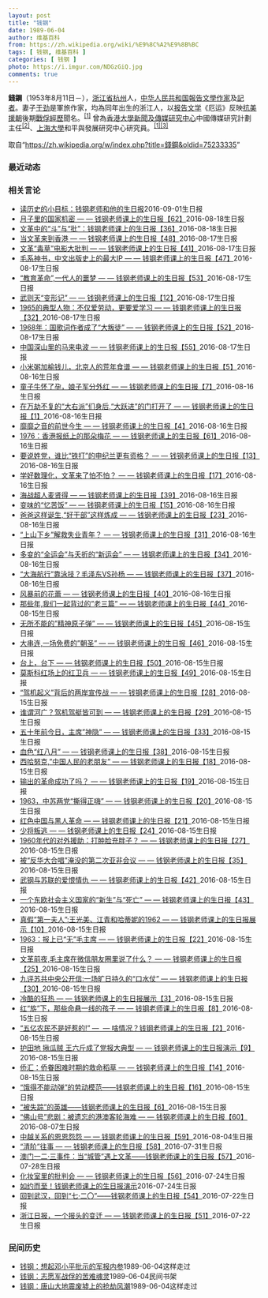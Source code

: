 ```yaml
---
layout: post
title: "钱钢"
date: 1989-06-04
author: 维基百科
from: https://zh.wikipedia.org/wiki/%E9%8C%A2%E9%8B%BC
tags: [ 钱钢, 维基百科 ]
categories: [ 钱钢 ]
photo: https://i.imgur.com/NDGzGiQ.jpg
comments: true
---
```

<div class="mw-parser-output"><p><b>錢鋼</b>（1953年8月11日<span class="useeditintro" title="Template:BLP editintro">－</span>），<a href="/wiki/%E6%B5%99%E6%B1%9F%E7%9C%81" title="浙江省">浙江省</a><a href="/wiki/%E6%9D%AD%E5%B7%9E" class="mw-redirect" title="杭州">杭州</a>人，<a href="/wiki/%E4%B8%AD%E5%8D%8E%E4%BA%BA%E6%B0%91%E5%85%B1%E5%92%8C%E5%9B%BD" title="中华人民共和国">中华人民共和国</a><a href="/wiki/%E6%8A%A5%E5%91%8A%E6%96%87%E5%AD%A6" title="报告文学">報告文學</a><a href="/wiki/%E4%BD%9C%E5%AE%B6" title="作家">作家</a>及<a href="/wiki/%E8%A8%98%E8%80%85" title="記者">記者</a>。妻子<a href="/wiki/%E4%BA%8E%E5%8A%B2_(%E4%BD%9C%E5%AE%B6)" title="于劲 (作家)">于劲</a>是軍旅作家，均為同年出生的浙江人，以<a href="/wiki/%E6%8A%A5%E5%91%8A%E6%96%87%E5%AD%A6" title="报告文学">报告文学</a>《厄运》反映<a href="/wiki/%E6%8A%97%E7%BE%8E%E6%8F%B4%E6%9C%9D" class="mw-redirect" title="抗美援朝">抗美援朝</a>後期<a href="/wiki/%E9%9F%93%E6%88%B0%E6%88%B0%E4%BF%98" class="mw-redirect" title="韓戰戰俘">戰俘經歷</a>聞名。<sup id="cite_ref-東網_1-0" class="reference"><a href="#cite_note-東網-1">[1]</a></sup> 曾為<a href="/wiki/%E9%A6%99%E6%B8%AF%E5%A4%A7%E5%AD%A6%E6%96%B0%E9%97%BB%E5%8F%8A%E4%BC%A0%E5%AA%92%E7%A0%94%E7%A9%B6%E4%B8%AD%E5%BF%83" title="香港大学新闻及传媒研究中心">香港大學新聞及傳媒研究中心</a>中國傳媒研究計劃主任<sup id="cite_ref-2" class="reference"><a href="#cite_note-2">[2]</a></sup>、<a href="/wiki/%E4%B8%8A%E6%B5%B7%E5%A4%A7%E5%AD%B8" class="mw-redirect" title="上海大學">上海大學</a>和平與發展研究中心研究員。<sup id="cite_ref-東網_1-1" class="reference"><a href="#cite_note-東網-1">[1]</a></sup><sup id="cite_ref-3" class="reference"><a href="#cite_note-3">[3]</a></sup>
</p>
</div><noscript><img src="//zh.wikipedia.org/wiki/Special:CentralAutoLogin/start?type=1x1" alt="" title="" width="1" height="1" style="border: none; position: absolute;"></noscript>
<div class="printfooter" data-nosnippet="">取自“<a dir="ltr" href="https://zh.wikipedia.org/w/index.php?title=錢鋼&amp;oldid=75233335">https://zh.wikipedia.org/w/index.php?title=錢鋼&amp;oldid=75233335</a>”</div><div id="recent-news"><h3>最近动态</h3><ul></ul></div><div id="open-opinion"><h3>相关言论</h3><ul><li><a href="https://nodebe4.github.io/opinion/2016-09-01/%E8%AF%BB%E5%8E%86%E5%8F%B2%E7%9A%84%E5%B0%8F%E7%9B%AE%E6%A0%87-%E9%92%B1%E9%92%A2%E8%80%81%E5%B8%88%E5%92%8C%E4%BB%96%E7%9A%84%E7%94%9F%E6%97%A5%E6%8A%A5/" title="Yiwei Wang">读历史的小目标：钱钢老师和他的生日报</a><time>2016-09-01</time><a class="tag">生日报</a></li>
<li><a href="https://nodebe4.github.io/opinion/2016-08-18/%E6%9C%88%E5%AD%90%E9%87%8C%E7%9A%84%E5%9B%BD%E5%AE%B6%E6%9C%BA%E5%AF%86-%E9%92%B1%E9%92%A2%E8%80%81%E5%B8%88%E8%AF%BE%E4%B8%8A%E7%9A%84%E7%94%9F%E6%97%A5%E6%8A%A5-62/" title="Yiwei Wang">月子里的国家机密 — — 钱钢老师课上的生日报【62】</a><time>2016-08-18</time><a class="tag">生日报</a></li>
<li><a href="https://nodebe4.github.io/opinion/2016-08-18/%E6%96%87%E9%9D%A9%E4%B8%AD%E7%9A%84-%E6%96%97-%E4%B8%8E-%E6%89%B9-%E9%92%B1%E9%92%A2%E8%80%81%E5%B8%88%E8%AF%BE%E4%B8%8A%E7%9A%84%E7%94%9F%E6%97%A5%E6%8A%A5-36/" title="Yiwei Wang">文革中的“斗”与“批”：钱钢老师课上的生日报【36】</a><time>2016-08-18</time><a class="tag">生日报</a></li>
<li><a href="https://nodebe4.github.io/opinion/2016-08-17/%E5%BD%93%E6%96%87%E9%9D%A9%E6%9D%A5%E5%88%B0%E9%A6%99%E6%B8%AF-%E9%92%B1%E9%92%A2%E8%80%81%E5%B8%88%E8%AF%BE%E4%B8%8A%E7%9A%84%E7%94%9F%E6%97%A5%E6%8A%A5-48/" title="Yiwei Wang">当文革来到香港 — — 钱钢老师课上的生日报【48】</a><time>2016-08-17</time><a class="tag">生日报</a></li>
<li><a href="https://nodebe4.github.io/opinion/2016-08-17/%E6%96%87%E9%9D%A9-%E6%AF%92%E8%8D%89-%E7%94%B5%E5%BD%B1%E5%A4%A7%E6%89%B9%E5%88%A4-%E9%92%B1%E9%92%A2%E8%80%81%E5%B8%88%E8%AF%BE%E4%B8%8A%E7%9A%84%E7%94%9F%E6%97%A5%E6%8A%A5-41/" title="Yiwei Wang">文革“毒草”电影大批判 — — 钱钢老师课上的生日报【41】</a><time>2016-08-17</time><a class="tag">生日报</a></li>
<li><a href="https://nodebe4.github.io/opinion/2016-08-17/%E6%AF%9B%E7%B3%BB%E7%A5%9E%E4%B9%A6-%E4%B8%AD%E6%96%87%E5%87%BA%E7%89%88%E5%8F%B2%E4%B8%8A%E7%9A%84%E6%9C%80%E5%A4%A7IP-%E9%92%B1%E9%92%A2%E8%80%81%E5%B8%88%E8%AF%BE%E4%B8%8A%E7%9A%84%E7%94%9F%E6%97%A5%E6%8A%A5-47/" title="Yiwei Wang">毛系神书，中文出版史上的最大IP — — 钱钢老师课上的生日报【47】</a><time>2016-08-17</time><a class="tag">生日报</a></li>
<li><a href="https://nodebe4.github.io/opinion/2016-08-17/%E6%95%99%E8%82%B2%E9%9D%A9%E5%91%BD-,%E4%B8%80%E4%BB%A3%E4%BA%BA%E7%9A%84%E5%99%A9%E6%A2%A6-%E9%92%B1%E9%92%A2%E8%80%81%E5%B8%88%E8%AF%BE%E4%B8%8A%E7%9A%84%E7%94%9F%E6%97%A5%E6%8A%A5-53/" title="Yiwei Wang">“教育革命”,一代人的噩梦 — — 钱钢老师课上的生日报【53】</a><time>2016-08-17</time><a class="tag">生日报</a></li>
<li><a href="https://nodebe4.github.io/opinion/2016-08-17/%E6%AD%A6%E5%88%99%E5%A4%A9-%E5%8F%98%E5%BD%A2%E8%AE%B0-%E9%92%B1%E9%92%A2%E8%80%81%E5%B8%88%E8%AF%BE%E4%B8%8A%E7%9A%84%E7%94%9F%E6%97%A5%E6%8A%A5-12/" title="Yiwei Wang">武则天“变形记” — — 钱钢老师课上的生日报【12】</a><time>2016-08-17</time><a class="tag">生日报</a></li>
<li><a href="https://nodebe4.github.io/opinion/2016-08-17/1965%E7%9A%84%E5%85%B8%E5%9E%8B%E4%BA%BA%E7%89%A9-%E4%B8%8D%E4%BB%85%E7%88%B1%E5%8A%B3%E5%8A%A8-%E6%9B%B4%E8%A6%81%E7%88%B1%E5%AD%A6%E4%B9%A0-%E9%92%B1%E9%92%A2%E8%80%81%E5%B8%88%E8%AF%BE%E4%B8%8A%E7%9A%84%E7%94%9F%E6%97%A5%E6%8A%A5-32/" title="Yiwei Wang">1965的典型人物：不仅爱劳动，更要爱学习 — — 钱钢老师课上的生日报【32】</a><time>2016-08-17</time><a class="tag">生日报</a></li>
<li><a href="https://nodebe4.github.io/opinion/2016-08-17/1968%E5%B9%B4-%E5%9B%BD%E6%AD%8C%E8%AF%8D%E4%BD%9C%E8%80%85%E6%88%90%E4%BA%86-%E5%A4%A7%E5%8F%9B%E5%BE%92-%E9%92%B1%E9%92%A2%E8%80%81%E5%B8%88%E8%AF%BE%E4%B8%8A%E7%9A%84%E7%94%9F%E6%97%A5%E6%8A%A5-52/" title="Yiwei Wang">1968年：国歌词作者成了“大叛徒” — — 钱钢老师课上的生日报【52】</a><time>2016-08-17</time><a class="tag">生日报</a></li>
<li><a href="https://nodebe4.github.io/opinion/2016-08-17/%E4%B8%AD%E5%9B%BD%E6%B7%B1%E5%B1%B1%E9%87%8C%E7%9A%84%E9%A9%AC%E6%9D%A5%E7%94%B5%E6%B3%A2-%E9%92%B1%E9%92%A2%E8%80%81%E5%B8%88%E8%AF%BE%E4%B8%8A%E7%9A%84%E7%94%9F%E6%97%A5%E6%8A%A5-55/" title="Yiwei Wang">中国深山里的马来电波 — — 钱钢老师课上的生日报【55】</a><time>2016-08-17</time><a class="tag">生日报</a></li>
<li><a href="https://nodebe4.github.io/opinion/2016-08-16/%E5%B0%8F%E7%B1%B3%E7%B2%A5%E5%8A%A0%E6%A6%86%E9%92%B1%E5%84%BF-%E5%8C%97%E4%BA%AC%E4%BA%BA%E7%9A%84%E8%8D%92%E5%B9%B4%E9%A3%9F%E8%B0%B1-%E9%92%B1%E9%92%A2%E8%80%81%E5%B8%88%E8%AF%BE%E4%B8%8A%E7%9A%84%E7%94%9F%E6%97%A5%E6%8A%A5-5/" title="Yiwei Wang">小米粥加榆钱儿，北京人的荒年食谱 — — 钱钢老师课上的生日报【5】</a><time>2016-08-16</time><a class="tag">生日报</a></li>
<li><a href="https://nodebe4.github.io/opinion/2016-08-16/%E7%AB%A5%E5%AD%90%E7%89%9B%E6%80%80%E4%BA%86%E5%AD%95-%E5%A8%98%E5%AD%90%E5%86%9B%E5%88%86%E5%A4%96%E7%BA%A2-%E9%92%B1%E9%92%A2%E8%80%81%E5%B8%88%E8%AF%BE%E4%B8%8A%E7%9A%84%E7%94%9F%E6%97%A5%E6%8A%A5-7/" title="Yiwei Wang">童子牛怀了孕，娘子军分外红 — — 钱钢老师课上的生日报【7】</a><time>2016-08-16</time><a class="tag">生日报</a></li>
<li><a href="https://nodebe4.github.io/opinion/2016-08-16/%E5%9C%A8%E4%B8%87%E5%8A%AB%E4%B8%8D%E5%A4%8D%E7%9A%84-%E5%A4%A7%E5%8F%B3%E6%B4%BE-%E4%BB%AC%E8%BA%AB%E5%90%8E,-%E5%A4%A7%E8%B7%83%E8%BF%9B-%E7%9A%84%E9%97%A8%E6%89%93%E5%BC%80%E4%BA%86-%E9%92%B1%E9%92%A2%E8%80%81%E5%B8%88%E8%AF%BE%E4%B8%8A%E7%9A%84%E7%94%9F%E6%97%A5%E6%8A%A5-1/" title="Yiwei Wang">在万劫不复的“大右派”们身后,“大跃进”的门打开了​ — — 钱钢老师课上的生日报【1】</a><time>2016-08-16</time><a class="tag">生日报</a></li>
<li><a href="https://nodebe4.github.io/opinion/2016-08-16/%E9%9D%A1%E9%9D%A1%E4%B9%8B%E9%9F%B3%E7%9A%84%E5%89%8D%E4%B8%96%E4%BB%8A%E7%94%9F-%E9%92%B1%E9%92%A2%E8%80%81%E5%B8%88%E8%AF%BE%E4%B8%8A%E7%9A%84%E7%94%9F%E6%97%A5%E6%8A%A5-4/" title="Yiwei Wang">靡靡之音的前世今生 — — 钱钢老师课上的生日报【4】</a><time>2016-08-16</time><a class="tag">生日报</a></li>
<li><a href="https://nodebe4.github.io/opinion/2016-08-16/1976-%E9%A6%99%E6%B8%AF%E6%8A%A5%E7%BA%B8%E4%B8%8A%E7%9A%84%E9%82%A3%E6%9C%B5%E6%A2%85%E8%8A%B1-%E9%92%B1%E9%92%A2%E8%80%81%E5%B8%88%E8%AF%BE%E4%B8%8A%E7%9A%84%E7%94%9F%E6%97%A5%E6%8A%A5-61/" title="Yiwei Wang">1976：香港报纸上的那朵梅花 — — 钱钢老师课上的生日报【61】</a><time>2016-08-16</time><a class="tag">生日报</a></li>
<li><a href="https://nodebe4.github.io/opinion/2016-08-16/%E8%A6%81%E8%AF%B4%E5%A7%93%E5%85%9A-%E8%B0%81%E6%AF%94-%E9%93%81%E6%89%93-%E7%9A%84%E7%94%B3%E7%BA%AA%E5%85%B0%E6%9B%B4%E6%9C%89%E8%B5%84%E6%A0%BC-%E9%92%B1%E9%92%A2%E8%80%81%E5%B8%88%E8%AF%BE%E4%B8%8A%E7%9A%84%E7%94%9F%E6%97%A5%E6%8A%A5-13/" title="Yiwei Wang">要说姓党，谁比“铁打”的申纪兰更有资格？ — — 钱钢老师课上的生日报【13】</a><time>2016-08-16</time><a class="tag">生日报</a></li>
<li><a href="https://nodebe4.github.io/opinion/2016-08-16/%E5%AD%A6%E5%A5%BD%E6%95%B0%E7%90%86%E5%8C%96-%E6%96%87%E9%9D%A9%E6%9D%A5%E4%BA%86%E6%80%95%E4%B8%8D%E6%80%95-%E9%92%B1%E9%92%A2%E8%80%81%E5%B8%88%E8%AF%BE%E4%B8%8A%E7%9A%84%E7%94%9F%E6%97%A5%E6%8A%A5-17/" title="Yiwei Wang">学好数理化，文革来了怕不怕？ — — 钱钢老师课上的生日报【17】</a><time>2016-08-16</time><a class="tag">生日报</a></li>
<li><a href="https://nodebe4.github.io/opinion/2016-08-16/%E6%B5%B7%E6%88%98%E8%B6%85%E4%BA%BA%E9%BA%A6%E8%B4%A4%E5%BE%97-%E9%92%B1%E9%92%A2%E8%80%81%E5%B8%88%E8%AF%BE%E4%B8%8A%E7%9A%84%E7%94%9F%E6%97%A5%E6%8A%A5-39/" title="Yiwei Wang">海战超人麦贤得 — — 钱钢老师课上的生日报【39】</a><time>2016-08-16</time><a class="tag">生日报</a></li>
<li><a href="https://nodebe4.github.io/opinion/2016-08-16/%E5%8F%98%E5%91%B3%E7%9A%84-%E5%BF%86%E8%8B%A6%E9%A5%AD-%E9%92%B1%E9%92%A2%E8%80%81%E5%B8%88%E8%AF%BE%E4%B8%8A%E7%9A%84%E7%94%9F%E6%97%A5%E6%8A%A5-15/" title="Yiwei Wang">变味的“忆苦饭” — — 钱钢老师课上的生日报【15】</a><time>2016-08-16</time><a class="tag">生日报</a></li>
<li><a href="https://nodebe4.github.io/opinion/2016-08-16/%E7%88%B8%E7%88%B8%E8%BF%99%E6%A0%B7%E8%AF%9E%E7%94%9F,-%E5%A5%BD%E5%B9%B2%E9%83%A8-%E8%BF%99%E6%A0%B7%E7%82%BC%E6%88%90-%E9%92%B1%E9%92%A2%E8%80%81%E5%B8%88%E8%AF%BE%E4%B8%8A%E7%9A%84%E7%94%9F%E6%97%A5%E6%8A%A5-23/" title="Yiwei Wang">爸爸这样诞生,“好干部”这样炼成 — — 钱钢老师课上的生日报【23】</a><time>2016-08-16</time><a class="tag">生日报</a></li>
<li><a href="https://nodebe4.github.io/opinion/2016-08-16/%E4%B8%8A%E5%B1%B1%E4%B8%8B%E4%B9%A1-%E8%A7%A3%E6%95%91%E5%A4%B1%E4%B8%9A%E9%9D%92%E5%B9%B4-%E9%92%B1%E9%92%A2%E8%80%81%E5%B8%88%E8%AF%BE%E4%B8%8A%E7%9A%84%E7%94%9F%E6%97%A5%E6%8A%A5-31/" title="Yiwei Wang">“上山下乡”解救失业青年？ — — 钱钢老师课上的生日报【31】</a><time>2016-08-16</time><a class="tag">生日报</a></li>
<li><a href="https://nodebe4.github.io/opinion/2016-08-16/%E5%A4%9A%E5%8F%98%E7%9A%84-%E5%85%A8%E8%BF%90%E4%BC%9A-%E4%B8%8E%E5%A4%AD%E6%8A%98%E7%9A%84-%E6%96%B0%E8%BF%90%E4%BC%9A-%E9%92%B1%E9%92%A2%E8%80%81%E5%B8%88%E8%AF%BE%E4%B8%8A%E7%9A%84%E7%94%9F%E6%97%A5%E6%8A%A5-34/" title="Yiwei Wang">多变的“全运会”与夭折的“新运会” — — 钱钢老师课上的生日报【34】</a><time>2016-08-16</time><a class="tag">生日报</a></li>
<li><a href="https://nodebe4.github.io/opinion/2016-08-16/%E5%A4%A7%E6%B5%B7%E8%88%AA%E8%A1%8C-%E9%9D%A0%E6%B3%B3%E6%8A%80-%E6%AF%9B%E6%B3%BD%E4%B8%9CVS%E5%AD%99%E6%9D%A8-%E9%92%B1%E9%92%A2%E8%80%81%E5%B8%88%E8%AF%BE%E4%B8%8A%E7%9A%84%E7%94%9F%E6%97%A5%E6%8A%A5-37/" title="Yiwei Wang">“大海航行”靠泳技？毛泽东VS孙杨 — — 钱钢老师课上的生日报【37】</a><time>2016-08-16</time><a class="tag">生日报</a></li>
<li><a href="https://nodebe4.github.io/opinion/2016-08-16/%E9%A3%8E%E6%9A%B4%E5%89%8D%E7%9A%84%E8%8A%B1%E8%95%BE-%E9%92%B1%E9%92%A2%E8%80%81%E5%B8%88%E8%AF%BE%E4%B8%8A%E7%9A%84%E7%94%9F%E6%97%A5%E6%8A%A5-40/" title="Yiwei Wang">风暴前的花蕾 — — 钱钢老师课上的生日报【40】</a><time>2016-08-16</time><a class="tag">生日报</a></li>
<li><a href="https://nodebe4.github.io/opinion/2016-08-15/%E9%82%A3%E4%BA%9B%E5%B9%B4,%E6%88%91%E4%BB%AC%E4%B8%80%E8%B5%B7%E8%83%8C%E8%BF%87%E7%9A%84-%E8%80%81%E4%B8%89%E7%AF%87-%E9%92%B1%E9%92%A2%E8%80%81%E5%B8%88%E8%AF%BE%E4%B8%8A%E7%9A%84%E7%94%9F%E6%97%A5%E6%8A%A5-44/" title="Yiwei Wang">那些年,我们一起背过的”老三篇” — — 钱钢老师课上的生日报【44】</a><time>2016-08-15</time><a class="tag">生日报</a></li>
<li><a href="https://nodebe4.github.io/opinion/2016-08-15/%E6%97%A0%E6%89%80%E4%B8%8D%E8%83%BD%E7%9A%84-%E7%B2%BE%E7%A5%9E%E5%8E%9F%E5%AD%90%E5%BC%B9-%E9%92%B1%E9%92%A2%E8%80%81%E5%B8%88%E8%AF%BE%E4%B8%8A%E7%9A%84%E7%94%9F%E6%97%A5%E6%8A%A5-45/" title="Yiwei Wang">无所不能的”精神原子弹” — — 钱钢老师课上的生日报【45】</a><time>2016-08-15</time><a class="tag">生日报</a></li>
<li><a href="https://nodebe4.github.io/opinion/2016-08-15/%E5%A4%A7%E4%B8%B2%E8%BF%9E,%E4%B8%80%E5%9C%BA%E5%85%8D%E8%B4%B9%E7%9A%84-%E6%9C%9D%E5%9C%A3-%E9%92%B1%E9%92%A2%E8%80%81%E5%B8%88%E8%AF%BE%E4%B8%8A%E7%9A%84%E7%94%9F%E6%97%A5%E6%8A%A5-46/" title="Yiwei Wang">大串连,一场免费的”朝圣” — — 钱钢老师课上的生日报【46】</a><time>2016-08-15</time><a class="tag">生日报</a></li>
<li><a href="https://nodebe4.github.io/opinion/2016-08-15/%E5%8F%B0%E4%B8%8A-%E5%8F%B0%E4%B8%8B-%E9%92%B1%E9%92%A2%E8%80%81%E5%B8%88%E8%AF%BE%E4%B8%8A%E7%9A%84%E7%94%9F%E6%97%A5%E6%8A%A5-50/" title="Yiwei Wang">台上，台下 — — 钱钢老师课上的生日报【50】</a><time>2016-08-15</time><a class="tag">生日报</a></li>
<li><a href="https://nodebe4.github.io/opinion/2016-08-15/%E8%8E%AB%E6%96%AF%E7%A7%91%E7%BA%A2%E5%9C%BA%E4%B8%8A%E7%9A%84%E7%BA%A2%E5%8D%AB%E5%85%B5-%E9%92%B1%E9%92%A2%E8%80%81%E5%B8%88%E8%AF%BE%E4%B8%8A%E7%9A%84%E7%94%9F%E6%97%A5%E6%8A%A5-49/" title="Yiwei Wang">莫斯科红场上的红卫兵 — — 钱钢老师课上的生日报【49】</a><time>2016-08-15</time><a class="tag">生日报</a></li>
<li><a href="https://nodebe4.github.io/opinion/2016-08-15/%E9%A9%BE%E6%9C%BA%E8%B5%B7%E4%B9%89-%E8%83%8C%E5%90%8E%E7%9A%84%E4%B8%A4%E5%B2%B8%E5%AE%A3%E4%BC%A0%E6%88%98-%E9%92%B1%E9%92%A2%E8%80%81%E5%B8%88%E8%AF%BE%E4%B8%8A%E7%9A%84%E7%94%9F%E6%97%A5%E6%8A%A5-28/" title="Yiwei Wang">“驾机起义”背后的两岸宣传战 — — 钱钢老师课上的生日报【28】</a><time>2016-08-15</time><a class="tag">生日报</a></li>
<li><a href="https://nodebe4.github.io/opinion/2016-08-15/%E8%B0%81%E8%B0%93%E6%B2%B3%E5%B9%BF-%E9%A9%BE%E6%9C%BA%E9%A9%BE%E8%89%87%E7%9A%86%E5%8F%AF%E5%88%B0-%E9%92%B1%E9%92%A2%E8%80%81%E5%B8%88%E8%AF%BE%E4%B8%8A%E7%9A%84%E7%94%9F%E6%97%A5%E6%8A%A5-29/" title="Yiwei Wang">谁谓河广？驾机驾艇皆可到 — — 钱钢老师课上的生日报【29】</a><time>2016-08-15</time><a class="tag">生日报</a></li>
<li><a href="https://nodebe4.github.io/opinion/2016-08-15/%E4%BA%94%E5%8D%81%E5%B9%B4%E5%89%8D%E4%BB%8A%E6%97%A5-%E4%B8%BB%E5%B8%AD-%E7%A5%9E%E9%9A%90-%E9%92%B1%E9%92%A2%E8%80%81%E5%B8%88%E8%AF%BE%E4%B8%8A%E7%9A%84%E7%94%9F%E6%97%A5%E6%8A%A5-33/" title="Yiwei Wang">五十年前今日，主席”神隐” — — 钱钢老师课上的生日报【33】</a><time>2016-08-15</time><a class="tag">生日报</a></li>
<li><a href="https://nodebe4.github.io/opinion/2016-08-15/%E8%A1%80%E8%89%B2-%E7%BA%A2%E5%85%AB%E6%9C%88-%E9%92%B1%E9%92%A2%E8%80%81%E5%B8%88%E8%AF%BE%E4%B8%8A%E7%9A%84%E7%94%9F%E6%97%A5%E6%8A%A5-38/" title="Yiwei Wang">血色“红八月” — — 钱钢老师课上的生日报【38】</a><time>2016-08-15</time><a class="tag">生日报</a></li>
<li><a href="https://nodebe4.github.io/opinion/2016-08-15/%E8%A5%BF%E5%93%88%E5%8A%AA%E5%85%8B,-%E4%B8%AD%E5%9B%BD%E4%BA%BA%E6%B0%91%E7%9A%84%E8%80%81%E6%9C%8B%E5%8F%8B-%E9%92%B1%E9%92%A2%E8%80%81%E5%B8%88%E8%AF%BE%E4%B8%8A%E7%9A%84%E7%94%9F%E6%97%A5%E6%8A%A5-18/" title="Yiwei Wang">西哈努克,”中国人民的老朋友” — — 钱钢老师课上的生日报【18】</a><time>2016-08-15</time><a class="tag">生日报</a></li>
<li><a href="https://nodebe4.github.io/opinion/2016-08-15/%E8%BE%93%E5%87%BA%E7%9A%84%E9%9D%A9%E5%91%BD%E6%88%90%E5%8A%9F%E4%BA%86%E5%90%97-%E9%92%B1%E9%92%A2%E8%80%81%E5%B8%88%E8%AF%BE%E4%B8%8A%E7%9A%84%E7%94%9F%E6%97%A5%E6%8A%A5-19/" title="Yiwei Wang">输出的革命成功了吗？ — — 钱钢老师课上的生日报【19】</a><time>2016-08-15</time><a class="tag">生日报</a></li>
<li><a href="https://nodebe4.github.io/opinion/2016-08-15/1963-%E4%B8%AD%E8%8B%8F%E4%B8%A4%E5%85%9A-%E6%92%95%E5%BE%97%E6%AD%A3%E5%97%A8-%E9%92%B1%E9%92%A2%E8%80%81%E5%B8%88%E8%AF%BE%E4%B8%8A%E7%9A%84%E7%94%9F%E6%97%A5%E6%8A%A5-20/" title="Yiwei Wang">1963，中苏两党“撕得正嗨” — — 钱钢老师课上的生日报【20】</a><time>2016-08-15</time><a class="tag">生日报</a></li>
<li><a href="https://nodebe4.github.io/opinion/2016-08-15/%E7%BA%A2%E8%89%B2%E4%B8%AD%E5%9B%BD%E4%B8%8E%E9%BB%91%E4%BA%BA%E9%9D%A9%E5%91%BD-%E9%92%B1%E9%92%A2%E8%80%81%E5%B8%88%E8%AF%BE%E4%B8%8A%E7%9A%84%E7%94%9F%E6%97%A5%E6%8A%A5-21/" title="Yiwei Wang">红色中国与黑人革命 — — 钱钢老师课上的生日报【21】</a><time>2016-08-15</time><a class="tag">生日报</a></li>
<li><a href="https://nodebe4.github.io/opinion/2016-08-15/%E5%B0%91%E5%B0%86%E5%8F%9B%E9%80%83-%E9%92%B1%E9%92%A2%E8%80%81%E5%B8%88%E8%AF%BE%E4%B8%8A%E7%9A%84%E7%94%9F%E6%97%A5%E6%8A%A5-24/" title="Yiwei Wang">少将叛逃 — — 钱钢老师课上的生日报【24】</a><time>2016-08-15</time><a class="tag">生日报</a></li>
<li><a href="https://nodebe4.github.io/opinion/2016-08-15/1960%E5%B9%B4%E4%BB%A3%E7%9A%84%E5%AF%B9%E5%A4%96%E6%8F%B4%E5%8A%A9-%E6%89%93%E8%82%BF%E8%84%B8%E5%85%85%E8%83%96%E5%AD%90-%E9%92%B1%E9%92%A2%E8%80%81%E5%B8%88%E8%AF%BE%E4%B8%8A%E7%9A%84%E7%94%9F%E6%97%A5%E6%8A%A5-27/" title="Yiwei Wang">1960年代的对外援助：打肿脸充胖子？ — — 钱钢老师课上的生日报【27】</a><time>2016-08-15</time><a class="tag">生日报</a></li>
<li><a href="https://nodebe4.github.io/opinion/2016-08-15/%E8%A2%AB-%E5%8F%8D%E5%8D%8E%E5%A4%A7%E5%90%88%E5%94%B1-%E6%B7%B9%E6%B2%A1%E7%9A%84%E7%AC%AC%E4%BA%8C%E6%AC%A1%E4%BA%9A%E9%9D%9E%E4%BC%9A%E8%AE%AE-%E9%92%B1%E9%92%A2%E8%80%81%E5%B8%88%E8%AF%BE%E4%B8%8A%E7%9A%84%E7%94%9F%E6%97%A5%E6%8A%A5-35/" title="Yiwei Wang">被“反华大合唱”淹没的第二次亚非会议 — — 钱钢老师课上的生日报【35】</a><time>2016-08-15</time><a class="tag">生日报</a></li>
<li><a href="https://nodebe4.github.io/opinion/2016-08-15/%E6%AD%A6%E9%92%A2%E4%B8%8E%E8%8B%8F%E8%81%94%E7%9A%84%E7%88%B1%E6%81%A8%E6%83%85%E4%BB%87-%E9%92%B1%E9%92%A2%E8%80%81%E5%B8%88%E8%AF%BE%E4%B8%8A%E7%9A%84%E7%94%9F%E6%97%A5%E6%8A%A5-42/" title="Yiwei Wang">武钢与苏联的爱恨情仇 — — 钱钢老师课上的生日报【42】</a><time>2016-08-15</time><a class="tag">生日报</a></li>
<li><a href="https://nodebe4.github.io/opinion/2016-08-15/%E4%B8%80%E4%B8%AA%E4%B8%9C%E6%AC%A7%E7%A4%BE%E4%BC%9A%E4%B8%BB%E4%B9%89%E5%9B%BD%E5%AE%B6%E7%9A%84-%E6%96%B0%E7%94%9F-%E4%B8%8E-%E6%AD%BB%E4%BA%A1-%E9%92%B1%E9%92%A2%E8%80%81%E5%B8%88%E8%AF%BE%E4%B8%8A%E7%9A%84%E7%94%9F%E6%97%A5%E6%8A%A5-43/" title="Yiwei Wang">一个东欧社会主义国家的“新生”与“死亡” — — 钱钢老师课上的生日报【43】</a><time>2016-08-15</time><a class="tag">生日报</a></li>
<li><a href="https://nodebe4.github.io/opinion/2016-08-15/%E7%9C%9F%E5%81%87-%E7%AC%AC%E4%B8%80%E5%A4%AB%E4%BA%BA-%E7%8E%8B%E5%85%89%E7%BE%8E-%E6%B1%9F%E9%9D%92%E5%92%8C%E5%93%88%E8%92%82%E5%A6%AE%E7%9A%841962-%E9%92%B1%E9%92%A2%E8%80%81%E5%B8%88%E8%AF%BE%E4%B8%8A%E7%9A%84%E7%94%9F%E6%97%A5%E6%8A%A5%E5%B1%95%E7%A4%BA-10/" title="Yiwei Wang">真假”第一夫人”:王光美、江青和哈蒂妮的1962 — — 钱钢老师课上的生日报展示【10】</a><time>2016-08-15</time><a class="tag">生日报</a></li>
<li><a href="https://nodebe4.github.io/opinion/2016-08-15/1963-%E6%8A%A5%E4%B8%8A%E5%B7%B2-%E6%97%A0-%E6%AF%9B%E4%B8%BB%E5%B8%AD-%E9%92%B1%E9%92%A2%E8%80%81%E5%B8%88%E8%AF%BE%E4%B8%8A%E7%9A%84%E7%94%9F%E6%97%A5%E6%8A%A5-22/" title="Yiwei Wang">1963：报上已“无”毛主席 — — 钱钢老师课上的生日报【22】</a><time>2016-08-15</time><a class="tag">生日报</a></li>
<li><a href="https://nodebe4.github.io/opinion/2016-08-15/%E6%96%87%E9%9D%A9%E5%89%8D%E5%A4%9C,%E6%AF%9B%E4%B8%BB%E5%B8%AD%E5%9C%A8%E5%BE%AE%E4%BF%A1%E6%9C%8B%E5%8F%8B%E5%9C%88%E9%87%8C%E8%AF%B4%E4%BA%86%E4%BB%80%E4%B9%88-%E9%92%B1%E9%92%A2%E8%80%81%E5%B8%88%E8%AF%BE%E4%B8%8A%E7%9A%84%E7%94%9F%E6%97%A5%E6%8A%A5-25/" title="Yiwei Wang">文革前夜,毛主席在微信朋友圈里说了什么？ — — 钱钢老师课上的生日报【25】</a><time>2016-08-15</time><a class="tag">生日报</a></li>
<li><a href="https://nodebe4.github.io/opinion/2016-08-15/%E4%B9%9D%E8%AF%84%E8%8B%8F%E5%85%B1%E4%B8%AD%E5%A4%AE%E5%85%AC%E5%BC%80%E4%BF%A1%E4%B8%80%E5%9C%BA%E6%97%B7%E6%97%A5%E6%8C%81%E4%B9%85%E7%9A%84-%E5%8F%A3%E6%B0%B4%E4%BB%97-%E9%92%B1%E9%92%A2%E8%80%81%E5%B8%88%E8%AF%BE%E4%B8%8A%E7%9A%84%E7%94%9F%E6%97%A5%E6%8A%A5-30/" title="Yiwei Wang">九评苏共中央公开信:一场旷日持久的“口水仗”​ — — 钱钢老师课上的生日报【30】</a><time>2016-08-15</time><a class="tag">生日报</a></li>
<li><a href="https://nodebe4.github.io/opinion/2016-08-15/%E5%86%B7%E9%85%B7%E7%9A%84%E7%8B%82%E7%83%AD-%E9%92%B1%E9%92%A2%E8%80%81%E5%B8%88%E8%AF%BE%E4%B8%8A%E7%9A%84%E7%94%9F%E6%97%A5%E6%8A%A5%E5%B1%95%E7%A4%BA-3/" title="Yiwei Wang">冷酷的狂热 — — 钱钢老师课上的生日报展示【3】</a><time>2016-08-15</time><a class="tag">生日报</a></li>
<li><a href="https://nodebe4.github.io/opinion/2016-08-15/%E7%BA%A2-%E6%97%82-%E4%B8%8B-%E9%82%A3%E4%BA%9B%E5%91%BD%E6%82%AC%E4%B8%80%E7%BA%BF%E7%9A%84%E5%AD%A9%E5%AD%90-%E9%92%B1%E9%92%A2%E8%80%81%E5%B8%88%E8%AF%BE%E4%B8%8A%E7%9A%84%E7%94%9F%E6%97%A5%E6%8A%A5-8/" title="Yiwei Wang">红“旂”下，那些命悬一线的孩子 — — 钱钢老师课上的生日报【8】</a><time>2016-08-15</time><a class="tag">生日报</a></li>
<li><a href="https://nodebe4.github.io/opinion/2016-08-15/%E4%BA%94%E4%BA%BF%E5%86%9C%E6%B0%91%E4%B8%8D%E6%98%AF%E5%A5%BD%E6%83%B9%E7%9A%84!-%E5%95%A5%E6%83%85%E5%86%B5-%E9%92%B1%E9%92%A2%E8%80%81%E5%B8%88%E8%AF%BE%E4%B8%8A%E7%9A%84%E7%94%9F%E6%97%A5%E6%8A%A5-2/" title="Yiwei Wang">“五亿农民不是好惹的!” — ​ — 啥情况？钱钢老师课上的生日报【2】</a><time>2016-08-15</time><a class="tag">生日报</a></li>
<li><a href="https://nodebe4.github.io/opinion/2016-08-15/%E6%8A%A4%E7%94%B0%E5%9C%B0-%E6%8F%AA%E7%93%9C%E8%B4%BC-%E7%8E%8B%E5%85%AD%E6%96%A4%E6%88%90%E4%BA%86%E5%85%9A%E6%8A%A5%E5%A4%A7%E5%85%B8%E5%9E%8B-%E9%92%B1%E9%92%A2%E8%80%81%E5%B8%88%E8%AF%BE%E4%B8%8A%E7%9A%84%E7%94%9F%E6%97%A5%E6%8A%A5%E6%BC%94%E7%A4%BA-9/" title="Yiwei Wang">护田地 揪瓜贼 王六斤成了党报大典型 — — 钱钢老师课上的生日报演示【9】</a><time>2016-08-15</time><a class="tag">生日报</a></li>
<li><a href="https://nodebe4.github.io/opinion/2016-08-15/%E4%BE%A8%E6%B1%87-%E4%BE%A8%E7%9C%B7%E5%9B%B0%E9%9A%BE%E6%97%B6%E6%9C%9F%E7%9A%84%E6%95%91%E5%91%BD%E7%A8%BB%E8%8D%89-%E9%92%B1%E9%92%A2%E8%80%81%E5%B8%88%E8%AF%BE%E4%B8%8A%E7%9A%84%E7%94%9F%E6%97%A5%E6%8A%A5-14/" title="Yiwei Wang">侨汇：侨眷困难时期的救命稻草 — — 钱钢老师课上的生日报【14】</a><time>2016-08-15</time><a class="tag">生日报</a></li>
<li><a href="https://nodebe4.github.io/opinion/2016-08-15/%E9%A5%BF%E5%BE%97%E4%B8%8D%E8%83%BD%E5%8A%A8%E5%BC%B9-%E7%9A%84%E5%8A%B3%E5%8A%A8%E6%A8%A1%E8%8C%83-%E9%92%B1%E9%92%A2%E8%80%81%E5%B8%88%E8%AF%BE%E4%B8%8A%E7%9A%84%E7%94%9F%E6%97%A5%E6%8A%A5-16/" title="Yiwei Wang">“饿得不能动弹”的劳动模范——钱钢老师课上的生日报【16】</a><time>2016-08-15</time><a class="tag">生日报</a></li>
<li><a href="https://nodebe4.github.io/opinion/2016-08-15/%E8%A2%AB%E5%A4%B1%E8%B8%AA-%E7%9A%84%E8%8B%B1%E9%9B%84-%E9%92%B1%E9%92%A2%E8%80%81%E5%B8%88%E8%AF%BE%E4%B8%8A%E7%9A%84%E7%94%9F%E6%97%A5%E6%8A%A5-6/" title="Yiwei Wang">“被失踪”的英雄——钱钢老师课上的生日报【6】</a><time>2016-08-15</time><a class="tag">生日报</a></li>
<li><a href="https://nodebe4.github.io/opinion/2016-08-07/%E4%BD%9B%E5%B1%B1%E5%8F%B7-%E6%82%B2%E5%89%A7-%E8%A2%AB%E9%81%97%E5%BF%98%E7%9A%84%E6%B8%AF%E6%BE%B3%E5%AE%A2%E8%BD%AE%E6%B5%B7%E9%9A%BE-%E9%92%B1%E9%92%A2%E8%80%81%E5%B8%88%E8%AF%BE%E4%B8%8A%E7%9A%84%E7%94%9F%E6%97%A5%E6%8A%A5-60/" title="Yiwei Wang">“佛山号”悲剧：被遗忘的港澳客轮海难 — — 钱钢老师课上的生日报【60】</a><time>2016-08-07</time><a class="tag">生日报</a></li>
<li><a href="https://nodebe4.github.io/opinion/2016-08-04/%E4%B8%AD%E8%B6%8A%E5%85%B3%E7%B3%BB%E7%9A%84%E6%81%A9%E6%81%A9%E6%80%A8%E6%80%A8-%E9%92%B1%E9%92%A2%E8%80%81%E5%B8%88%E8%AF%BE%E4%B8%8A%E7%9A%84%E7%94%9F%E6%97%A5%E6%8A%A5-59/" title="Yiwei Wang">中越关系的恩恩怨怨 — — 钱钢老师课上的生日报【59】</a><time>2016-08-04</time><a class="tag">生日报</a></li>
<li><a href="https://nodebe4.github.io/opinion/2016-07-31/%E6%B8%85%E9%98%B6-%E5%BE%80%E4%BA%8B-%E9%92%B1%E9%92%A2%E8%80%81%E5%B8%88%E8%AF%BE%E4%B8%8A%E7%9A%84%E7%94%9F%E6%97%A5%E6%8A%A5-58/" title="Yiwei Wang">“清阶”往事 — — 钱钢老师课上的生日报【58】</a><time>2016-07-31</time><a class="tag">生日报</a></li>
<li><a href="https://nodebe4.github.io/opinion/2016-07-28/%E6%BE%B3%E9%97%A8%E4%B8%80%E4%BA%8C-%E4%B8%89%E4%BA%8B%E4%BB%B6-%E5%BD%93-%E5%9F%8E%E7%AE%A1-%E9%81%87%E4%B8%8A%E6%96%87%E9%9D%A9-%E9%92%B1%E9%92%A2%E8%80%81%E5%B8%88%E8%AF%BE%E4%B8%8A%E7%9A%84%E7%94%9F%E6%97%A5%E6%8A%A5-57/" title="Yiwei Wang">澳门一二·三事件：当“城管”遇上文革——钱钢老师课上的生日报【57】</a><time>2016-07-28</time><a class="tag">生日报</a></li>
<li><a href="https://nodebe4.github.io/opinion/2016-07-24/%E5%8C%96%E5%A6%86%E5%AE%A4%E9%87%8C%E7%9A%84%E6%89%B9%E5%88%A4%E4%BC%9A-%E9%92%B1%E9%92%A2%E8%80%81%E5%B8%88%E8%AF%BE%E4%B8%8A%E7%9A%84%E7%94%9F%E6%97%A5%E6%8A%A5-56/" title="Yiwei Wang">化妆室里的批判会 — — 钱钢老师课上的生日报【56】</a><time>2016-07-24</time><a class="tag">生日报</a></li>
<li><a href="https://nodebe4.github.io/opinion/2016-07-24/%E5%A6%82%E7%BA%A6%E8%80%8C%E8%87%B3-%E9%92%B1%E9%92%A2%E8%80%81%E5%B8%88%E8%AF%BE%E4%B8%8A%E7%9A%84%E7%94%9F%E6%97%A5%E6%8A%A5%E6%BC%94%E7%A4%BA/" title="Yiwei Wang">如约而至！钱钢老师课上的生日报演示</a><time>2016-07-24</time><a class="tag">生日报</a></li>
<li><a href="https://nodebe4.github.io/opinion/2016-07-22/%E5%9B%9E%E5%88%B0%E6%AD%A6%E6%B1%89-%E5%9B%9E%E5%88%B0-%E4%B8%83-%E4%BA%8C-%E9%92%B1%E9%92%A2%E8%80%81%E5%B8%88%E8%AF%BE%E4%B8%8A%E7%9A%84%E7%94%9F%E6%97%A5%E6%8A%A5-54/" title="Yiwei Wang">回到武汉，回到“七·二〇”——钱钢老师课上的生日报【54】</a><time>2016-07-22</time><a class="tag">生日报</a></li>
<li><a href="https://nodebe4.github.io/opinion/2016-07-22/%E6%B5%99%E6%B1%9F%E6%97%A5%E6%8A%A5-%E4%B8%80%E4%B8%AA%E6%8A%A5%E5%A4%B4%E7%9A%84%E5%8F%98%E8%BF%81-%E9%92%B1%E9%92%A2%E8%80%81%E5%B8%88%E8%AF%BE%E4%B8%8A%E7%9A%84%E7%94%9F%E6%97%A5%E6%8A%A5-51/" title="Yiwei Wang">浙江日报，一个报头的变迁 — — 钱钢老师课上的生日报【51】</a><time>2016-07-22</time><a class="tag">生日报</a></li>
</ul></div><div id="mjls-record"><h3>民间历史</h3><ul><li><a href="https://nodebe4.github.io/mjlsh/1989-06-04/%E9%92%B1%E9%92%A2-%E6%83%B3%E8%B5%B7%E9%82%93%E5%B0%8F%E5%B9%B3%E6%89%B9%E7%A4%BA%E7%9A%84%E5%86%9B%E6%8A%A5%E5%86%85%E5%8F%82/" title="钱钢">钱钢：想起邓小平批示的军报内参</a><time>1989-06-04</time><a class="tag">这样走过</a></li>
<li><a href="https://nodebe4.github.io/mjlsh/1989-06-04/%E9%92%B1%E9%92%A2-%E5%BF%97%E6%84%BF%E5%86%9B%E6%88%98%E4%BF%98%E7%9A%84%E8%8B%A6%E9%9A%BE%E9%AD%82%E7%81%B5/" title="钱钢">钱钢：志愿军战俘的苦难魂灵</a><time>1989-06-04</time><a class="tag">民间书架</a></li>
<li><a href="https://nodebe4.github.io/mjlsh/1989-06-04/%E9%92%B1%E9%92%A2-%E5%94%90%E5%B1%B1%E5%A4%A7%E5%9C%B0%E9%9C%87%E5%BA%9F%E5%A2%9F%E4%B8%8A%E7%9A%84%E6%8A%A2%E5%8A%AB%E9%A3%8E%E6%BD%AE/" title="钱钢">钱钢：唐山大地震废墟上的抢劫风潮</a><time>1989-06-04</time><a class="tag">这样走过</a></li>
</ul></div>